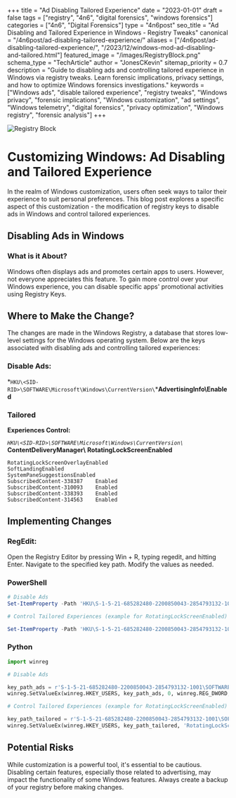+++
title = "Ad Disabling Tailored Experience"
date = "2023-01-01"
draft = false
tags = ["registry", "4n6", "digital forensics", "windows forensics"]
categories = ["4n6", "Digital Forensics"]
type = "4n6post"
seo_title = "Ad Disabling and Tailored Experience in Windows - Registry Tweaks"
canonical = "/4n6post/ad-disabling-tailored-experience/"
aliases = ["/4n6post/ad-disabling-tailored-experience/", "/2023/12/windows-mod-ad-disabling-and-tailored.html"]
featured_image = "/images/RegistryBlock.png"
schema_type = "TechArticle"
author = "JonesCKevin"
sitemap_priority = 0.7
description = "Guide to disabling ads and controlling tailored experience in Windows via registry tweaks. Learn forensic implications, privacy settings, and how to optimize Windows forensics investigations."
keywords = ["Windows ads", "disable tailored experience", "registry tweaks", "Windows privacy", "forensic implications", "Windows customization", "ad settings", "Windows telemetry", "digital forensics", "privacy optimization", "Windows registry", "forensic analysis"]
+++

![Registry Block](/images/RegistryBlock.png)

# Customizing Windows: Ad Disabling and Tailored Experience

In the realm of Windows customization, users often seek ways to tailor their experience to suit personal
preferences. This blog post explores a specific aspect of this customization - the modification of registry keys
to disable ads in Windows and control tailored experiences.
## Disabling Ads in Windows

### What is it About?

Windows often displays ads and promotes certain apps to users. However, not everyone appreciates this feature.
To gain more control over your Windows experience, you can disable specific apps' promotional activities using
Registry Keys.

## Where to Make the Change?

The changes are made in the Windows Registry, a database that stores low-level settings for the Windows
operating system. Below are the keys associated with disabling ads and controlling tailored experiences:

### Disable Ads:

*`HKU\<SID-RID>\SOFTWARE\Microsoft\Windows\CurrentVersion\`***AdvertisingInfo\Enabled**

### Tailored

**Experiences Control:**

_`HKU\<SID-RID>\SOFTWARE\Microsoft\Windows\CurrentVersion\`_ **ContentDeliveryManager\\**
**RotatingLockScreenEnabled**

```
RotatingLockScreenOverlayEnabled  
SoftLandingEnabled  
SystemPaneSuggestionsEnabled  
SubscribedContent-338387    Enabled  
SubscribedContent-310093    Enabled  
SubscribedContent-338393    Enabled  
SubscribedContent-314563    Enabled  
```

## Implementing Changes

### RegEdit:

Open the Registry Editor by pressing Win + R, typing regedit, and hitting Enter.
Navigate to the specified key path.
Modify the values as needed.

### PowerShell

```powershell
# Disable Ads
Set-ItemProperty -Path 'HKU\S-1-5-21-685282480-2200850043-2854793132-1001\SOFTWARE\Microsoft\Windows\CurrentVersion\AdvertisingInfo\' -Name 'Enabled' -Value 0

# Control Tailored Experiences (example for RotatingLockScreenEnabled)

Set-ItemProperty -Path 'HKU\S-1-5-21-685282480-2200850043-2854793132-1001\SOFTWARE\Microsoft\Windows\CurrentVersion\ContentDeliveryManager\' -Name 'RotatingLockScreenEnabled' -Value 0
```
### Python

```python
import winreg

# Disable Ads

key_path_ads = r'S-1-5-21-685282480-2200850043-2854793132-1001\SOFTWARE\Microsoft\Windows\CurrentVersion\AdvertisingInfo'
winreg.SetValueEx(winreg.HKEY_USERS, key_path_ads, 0, winreg.REG_DWORD, 0)

# Control Tailored Experiences (example for RotatingLockScreenEnabled)

key_path_tailored = r'S-1-5-21-685282480-2200850043-2854793132-1001\SOFTWARE\Microsoft\Windows\CurrentVersion\ContentDeliveryManager'
winreg.SetValueEx(winreg.HKEY_USERS, key_path_tailored, 'RotatingLockScreenEnabled', winreg.REG_DWORD, 0)
```

## Potential Risks

While customization is a powerful tool, it's essential to be cautious. Disabling certain features, especially
those related to advertising, may impact the functionality of some Windows features. Always create a backup of
your registry before making changes.